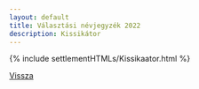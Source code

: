 ```yaml
---
layout: default
title: Választási névjegyzék 2022
description: Kissikátor
---
```


{% include settlementHTMLs/Kissikaator.html %}

[Vissza](./)
